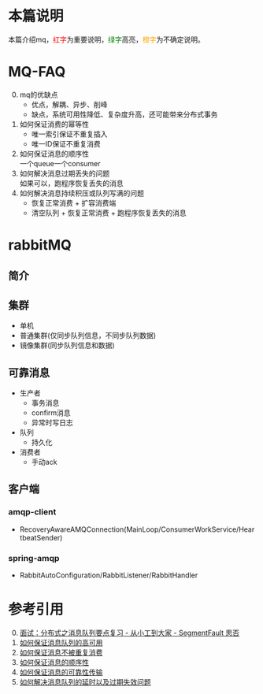 # 本篇说明
本篇介绍mq，<span style="color:red">红字</span>为重要说明，<span style="color:green">绿字</span>高亮，<span style="color:orange">橙字</span>为不确定说明。<br>

# MQ-FAQ
0. mq的优缺点
    - 优点，解耦、异步、削峰
    - 缺点，系统可用性降低、复杂度升高，还可能带来分布式事务
0. 如何保证消费的幂等性
    - 唯一索引保证不重复插入
    - 唯一ID保证不重复消费
0. 如何保证消息的顺序性
    <br>一个queue一个consumer
0. 如何解决消息过期丢失的问题
    <br>如果可以，跑程序恢复丢失的消息
0. 如何解决消息持续积压或队列写满的问题
    - 恢复正常消费 + 扩容消费端
    - 清空队列 + 恢复正常消费 + 跑程序恢复丢失的消息

# rabbitMQ
## 简介
## 集群
- 单机
- 普通集群(仅同步队列信息，不同步队列数据)
- 镜像集群(同步队列信息和数据)

## 可靠消息
- 生产者
    - 事务消息
    - confirm消息
    - 异常时写日志
- 队列
    - 持久化
- 消费者
    - 手动ack

## 客户端
### amqp-client
- RecoveryAwareAMQConnection(MainLoop/ConsumerWorkService/HeartbeatSender)

### spring-amqp
- RabbitAutoConfiguration/RabbitListener/RabbitHandler

# 参考引用
0. [面试：分布式之消息队列要点复习 - 从小工到大家 - SegmentFault 思否](https://segmentfault.com/a/1190000015301449)
0. [如何保证消息队列的高可用](https://github.com/doocs/advanced-java/blob/master/docs/high-concurrency/how-to-ensure-high-availability-of-message-queues.md)
0. [如何保证消息不被重复消费](https://github.com/doocs/advanced-java/blob/master/docs/high-concurrency/how-to-ensure-that-messages-are-not-repeatedly-consumed.md)
0. [如何保证消息的顺序性](https://github.com/doocs/advanced-java/blob/master/docs/high-concurrency/how-to-ensure-the-order-of-messages.md)
0. [如何保证消息的可靠性传输](https://github.com/doocs/advanced-java/blob/master/docs/high-concurrency/how-to-ensure-the-reliable-transmission-of-messages.md)
0. [如何解决消息队列的延时以及过期失效问题](https://github.com/doocs/advanced-java/blob/master/docs/high-concurrency/mq-time-delay-and-expired-failure.md)